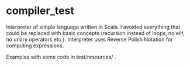 # compiler_test

Interpreter of simple language written in Scala. I avoided everything that could be replaced with basic concepts (recursion instead of loops, no elif, no unary operators etc.). Interpreter uses Reverse Polish Notation for computing expressions.

Examples with some code in test/resources/ . 
